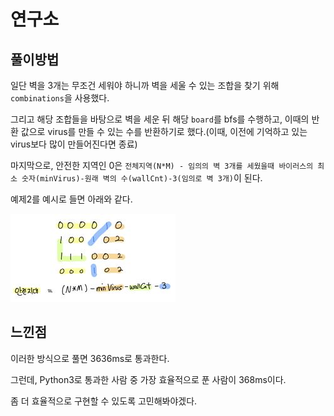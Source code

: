 # 연구소

## 풀이방법

일단 벽을 3개는 무조건 세워야 하니까 벽을 세울 수 있는 조합을 찾기 위해 `combinations`을 사용했다.

그리고 해당 조합들을 바탕으로 벽을 세운 뒤 해당 `board`를 bfs를 수행하고, 이때의 반환 값으로 virus를 만들 수 있는 수를 반환하기로 했다.(이때, 이전에 기억하고 있는 virus보다 많이 만들어진다면 종료)

마지막으로, 안전한 지역인 0은 `전체지역(N*M) - 임의의 벽 3개를 세웠을때 바이러스의 최소 숫자(minVirus)-원래 벽의 수(wallCnt)-3(임의로 벽 3개)`이 된다.



예제2를 예시로 들면 아래와 같다.

![img](./14502.JPG)



## 느낀점

이러한 방식으로 풀면 3636ms로 통과한다.

그런데, Python3로 통과한 사람 중 가장 효율적으로 푼 사람이 368ms이다.

좀 더 효율적으로 구현할 수 있도록 고민해봐야겠다.